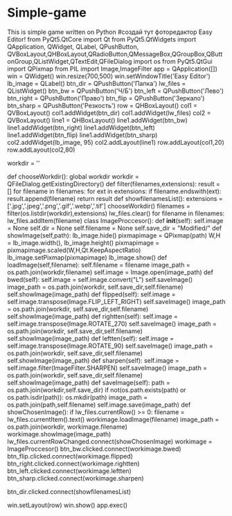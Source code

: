 # Simple-game
This is simple game written on Python
#создай тут фоторедактор Easy Editor!
from PyQt5.QtCore import Qt
from PyQt5.QtWidgets import QApplication, QWidget, QLabel, QPushButton, QVBoxLayout,QHBoxLayout,QRadioButton,QMessageBox,QGroupBox,QButtonGroup,QListWidget,QTextEdit,QFileDialog
import os
from PyQt5.QtGui import QPixmap
from PIL import Image,ImageFilter
app = QApplication([])
win = QWidget()
win.resize(700,500)
win.setWindowTitle('Easy Editor')
lb_image = QLabel()
btn_dir = QPushButton('Папка')
lw_files = QListWidget()
btn_bw = QPushButton('Ч/Б')
btn_left = QPushButton('Лево')
btn_right = QPushButton('Право')
btn_flip = QPushButton('Зеркало')
btn_sharp = QPushButton('Резкость')
row = QHBoxLayout()
col1 = QVBoxLayout()
col1.addWidget(btn_dir)
col1.addWidget(lw_files)
col2 = QVBoxLayout()
line1 = QHBoxLayout()
line1.addWidget(btn_bw)
line1.addWidget(btn_right)
line1.addWidget(btn_left)
line1.addWidget(btn_flip)
line1.addWidget(btn_sharp)
col2.addWidget(lb_image, 95)
col2.addLayout(line1)
row.addLayout(col1,20)
row.addLayout(col2,80)

workdir = ''

def chooseWorkdir():
    global workdir
    workdir = QFileDialog.getExistingDirectory()
def filter(filenames,extensions):
    result = []
    for filename in filenames:
        for ext in extensions:
            if filename.endswith(ext):
                result.append(filename)
    return result
def showfilenamesList():
    extensions  = ['.jpg','.jpeg','.png','.gif','.webp','.tif']
    chooseWorkdir()
    filenames = filter(os.listdir(workdir),extensions)
    lw_files.clear()
    for filename in filenames:
        lw_files.addItem(filename)
class ImageProccesor():
    def __init__(self):
        self.image = None
        self.dir = None
        self.filename = None
        self.save_dir = "Modified/"
    def showImage(self,path):
        lb_image.hide()
        pixmapimage = QPixmap(path)
        W,H  = lb_image.width(), lb_image.height()
        pixmapimage = pixmapimage.scaled(W,H,Qt.KeepAspectRatio)
        lb_image.setPixmap(pixmapimage)
        lb_image.show()
    def loadImage(self,filename):
        self.filename = filename
        image_path = os.path.join(workdir,filename)
        self.image = Image.open(image_path)
    def bwed(self):
        self.image = self.image.convert("L")
        self.saveImage()
        image_path = os.path.join(workdir, self.save_dir,self.filename) 
        self.showImage(image_path)
    def flipped(self):
        self.image = self.image.transpose(Image.FLIP_LEFT_RIGHT)
        self.saveImage()
        image_path = os.path.join(workdir, self.save_dir,self.filename) 
        self.showImage(image_path)
    def rightten(self):
        self.image = self.image.transpose(Image.ROTATE_270)
        self.saveImage()
        image_path = os.path.join(workdir, self.save_dir,self.filename) 
        self.showImage(image_path)
    def leftten(self):
        self.image = self.image.transpose(Image.ROTATE_90)
        self.saveImage()
        image_path = os.path.join(workdir, self.save_dir,self.filename) 
        self.showImage(image_path)
    def sharpen(self):
        self.image = self.image.filter(ImageFilter.SHARPEN)
        self.saveImage()
        image_path = os.path.join(workdir, self.save_dir,self.filename) 
        self.showImage(image_path)
    def saveImage(self):
        path = os.path.join(workdir,self.save_dir)
        if not(os.path.exists(path) or os.path.isdir(path)):
            os.mkdir(path)
        image_path = os.path.join(path,self.filename)
        self.image.save(image_path)
    def showChosenImage():
        if lw_files.currentRow() >= 0:
            filename = lw_files.currentItem().text()
            workimage.loadImage(filename)
            image_path = os.path.join(workdir, workimage.filename)
            workimage.showImage(image_path)
    lw_files.currentRowChanged.connect(showChosenImage)
workimage = ImageProccesor()
btn_bw.clicked.connect(workimage.bwed)
btn_flip.clicked.connect(workimage.flipped)
btn_right.clicked.connect(workimage.rightten)
btn_left.clicked.connect(workimage.leftten)
btn_sharp.clicked.connect(workimage.sharpen)
    
btn_dir.clicked.connect(showfilenamesList)

win.setLayout(row)
win.show()
app.exec()

